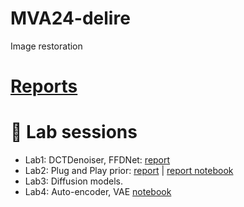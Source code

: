 # MVA24-delire
Image restoration

# [Reports](https://balthazarneveu.github.io/MVA24-delire/)


# :test_tube: Lab sessions
- Lab1: DCTDenoiser, FFDNet: [report](/TP_1/report_tp1.pdf)
- Lab2: Plug and Play prior:  [report](/TP_2/report_tp2.pdf) | [report notebook](/TP_2/report_tp2_neveu_balthazar.ipynb)
- Lab3: Diffusion models.
- Lab4: Auto-encoder, VAE [notebook](/TP_4/tp_4.ipynb)